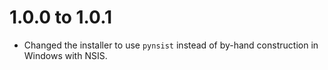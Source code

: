 1.0.0 to 1.0.1
==============
* Changed the installer to use `pynsist` instead of by-hand construction in Windows with NSIS.
